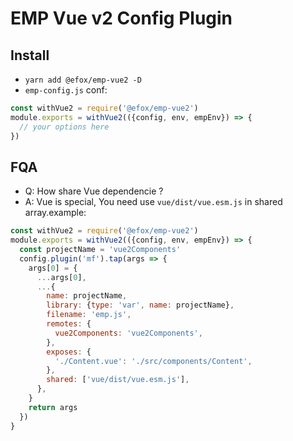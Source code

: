 # EMP Vue v2 Config Plugin

## Install 
+ `yarn add @efox/emp-vue2 -D` 
+ `emp-config.js` conf:
```javascript
const withVue2 = require('@efox/emp-vue2')
module.exports = withVue2(({config, env, empEnv}) => {
  // your options here
})
```

## FQA
+ Q: How share Vue dependencie ?
+ A: Vue is special, You need use `vue/dist/vue.esm.js` in shared array.example:
```js
const withVue2 = require('@efox/emp-vue2')
module.exports = withVue2(({config, env, empEnv}) => {
  const projectName = 'vue2Components'
  config.plugin('mf').tap(args => {
    args[0] = {
      ...args[0],
      ...{
        name: projectName,
        library: {type: 'var', name: projectName},
        filename: 'emp.js',
        remotes: {
          vue2Components: 'vue2Components',
        },
        exposes: {
          './Content.vue': './src/components/Content',
        },
        shared: ['vue/dist/vue.esm.js'],
      },
    }
    return args
  })
}
```